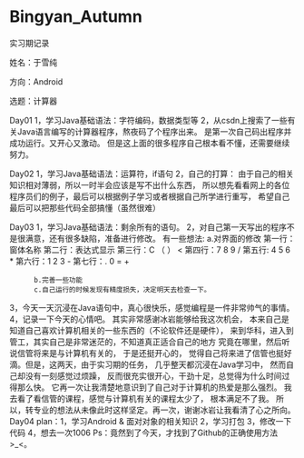 # Bingyan_Autumn
实习期记录

姓名：于雪纯

方向：Android

选题：计算器

Day01
1，学习Java基础语法：字符编码，数据类型等
2，从csdn上搜索了一些有关Java语言编写的计算器程序，熬夜码了个程序出来。 
是第一次自己码出程序并成功运行。又开心又激动。 
但是这上面的很多程序自己根本看不懂，还需要继续努力。


Day02
1，学习Java基础语法：运算符，if语句 
2，自己的打算： 由于自己的相关知识相对薄弱，所以一时半会应该是写不出什么东西， 
所以想先看看网上的各位程序员们的例子，最后可以根据例子学习或者根据自己所学进行重写， 
希望自己最后可以把那些代码全部搞懂（虽然很难）


Day03
1，学习Java基础语法：剩余所有的语句。
2，对自己第一天写出的程序不是很满意，还有很多缺陷，准备进行修改。
有一些想法:
          a.对界面的修改 第一行：窗体名称 
                        第二行：表达式显示 
                        第三行：C （ ） < 
                        第四行：7 8 9 / 
                        第五行: 4 5 6 * 
                        第六行：1 2 3 - 
                        第七行：. 0 = + 
                        
          b.完善一些功能
          c.自己运行的时候发现有精度损失，决定明天去检查一下。
          
3，今天一天沉浸在Java语句中，真心很快乐，感觉编程是一件非常帅气的事情。
4，记录一下今天的心情吧。
其实非常感谢冰岩能够给我这次机会， 本来自己是知道自己喜欢计算机相关的一些东西的（不论软件还是硬件），
来到华科，进入到管工，其实自己是非常迷茫的，不知道真正适合自己的地方 究竟在哪里，然后听说信管将来是与计算机有关的，
于是还挺开心的， 觉得自己将来进了信管也挺好滴。但是，这两天，由于实习期的任务， 几乎整天都沉浸在Java学习中，
然而自己却没有一刻感觉过烦躁， 反而很充实很开心，干劲十足，总觉得为什么时间过得那么快。
它再一次让我清楚地意识到了自己对于计算机的热爱是那么强烈。 我去看了看信管的课程，感觉与计算机有关的课程太少了，
根本满足不了我。 所以，转专业的想法从未像此时这样坚定。再一次，谢谢冰岩让我看清了心之所向。
Day04
plan：1，学习Android & 面对对象的相关知识
      2，学习打包
      3，修改一下代码
      4，想去一次1006
Ps：竟然到了今天，才找到了Github的正确使用方法>_<。
